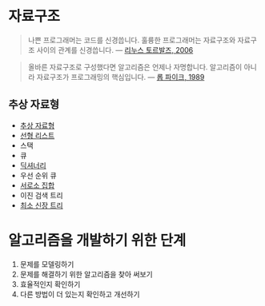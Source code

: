# 자료구조

> 나쁜 프로그래머는 코드를 신경씁니다. 훌륭한 프로그래머는 자료구조와
> 자료구조 사이의 관계를 신경씁니다. —  [리누스 토르발즈, 2006](https://lwn.net/Articles/193245/)

> 올바른 자료구조로 구성했다면 알고리즘은 언제나 자명합니다.
> 알고리즘이 아니라 자료구조가 프로그래밍의 핵심입니다. —  [롭 파이크, 1989](http://doc.cat-v.org/bell_labs/pikestyle)

## 추상 자료형

- [추상 자료형](adt)
- [선형 리스트](linear-list)
- 스택
- 큐
- [딕셔너리](dictionary)
- 우선 순위 큐
- [서로소 집합](disjoint-set)
- 이진 검색 트리
- [최소 신장 트리](minimum-spanning-tree)

# 알고리즘을 개발하기 위한 단계

1. 문제를 모델링하기
2. 문제를 해결하기 위한 알고리즘을 찾아 써보기
3. 효율적인지 확인하기
4. 다른 방법이 더 있는지 확인하고 개선하기
